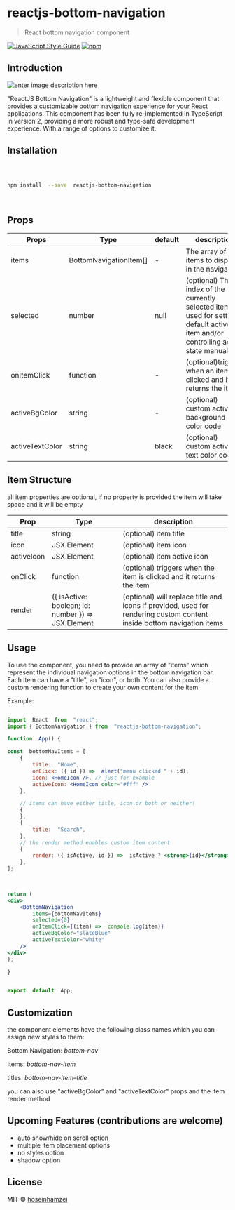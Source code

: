 
  

# reactjs-bottom-navigation

  

> React bottom navigation component

  

[![JavaScript Style Guide](https://img.shields.io/badge/code_style-standard-brightgreen.svg)](https://standardjs.com)
[![npm](https://img.shields.io/npm/v/reactjs-bottom-navigation.svg)](https://www.npmjs.com/package/reactjs-bottom-navigation)

  

## Introduction

  

![enter image description here](https://www.hoseinh.com/wp-content/uploads/2021/02/Annotation-2021-02-04-171944.jpg)

"ReactJS Bottom Navigation" is a lightweight and flexible component that provides a customizable bottom navigation experience for your React applications. This component has been fully re-implemented in TypeScript in version 2, providing a more robust and type-safe development experience. With a range of options to customize it.

  
  

## Installation

  

```bash

  

npm install  --save  reactjs-bottom-navigation

  

```

## Props

 

| Props | Type | default | description |
| ------------------ | --------------------- | ------- | ----------------------------------------------------------------------------- |
| items | BottomNavigationItem[] | - | The array of items to display in the navigation |
| selected | number | null | (optional) The index of the currently selected item, used for setting a default active item and/or controlling active state manually |
| onItemClick | function | - | (optional)triggers when an item is clicked and it returns the item |
| activeBgColor | string | - | (optional) custom active background color code |
| activeTextColor | string | black | (optional) custom active text color code |

## Item Structure
all item properties are optional, if no property is provided the item will take space and it will be empty

| Prop | Type | description |
|--|--|--|
| title | string | (optional) item title |
| icon | JSX.Element | (optional) item icon |
| activeIcon | JSX.Element | (optional) item active icon |
| onClick | function | (optional) triggers when the item is clicked and it returns the item |
| render | ({ isActive: boolean; id: number }) =>  JSX.Element | (optional) will replace title and icons if provided, used for rendering custom content inside bottom navigation items |

  

## Usage
To use the component, you need to provide an array of "items" which represent the individual navigation options in the bottom navigation bar. Each item can have a "title", an "icon", or both. You can also provide a custom rendering function to create your own content for the item.

Example:

```jsx

import  React  from  "react";
import { BottomNavigation } from  "reactjs-bottom-navigation";

function  App() {

const  bottomNavItems = [
	{
		title:  "Home",
		onClick: ({ id }) =>  alert("menu clicked " + id),
		icon: <HomeIcon />, // just for example
		activeIcon: <HomeIcon color="#fff" />
	},

	// items can have either title, icon or both or neither!
	{
	},
	{
		title:  "Search",
	},
	// the render method enables custom item content
	{
		render: ({ isActive, id }) =>  isActive ? <strong>{id}</strong> : <span>{id}</span>,
	},
];

  

return (
<div>
	<BottomNavigation
		items={bottomNavItems}
		selected={0}
		onItemClick={(item) =>  console.log(item)}
		activeBgColor="slateBlue"
		activeTextColor="white"
	/>
</div>
);

}


export  default  App;

```



  
  

## Customization
  

the component elements have the following class names which you can assign new styles to them:

Bottom Navigation: _bottom-nav_

Items: _bottom-nav-item_

titles: _bottom-nav-item–title_

you can also use "activeBgColor" and "activeTextColor" props and the item render method

## Upcoming Features (contributions are welcome)

- auto show/hide on scroll option
- multiple item placement options
- no styles option
- shadow option

  

## License

  

MIT © [hoseinhamzei](https://github.com/hoseinhamzei)
